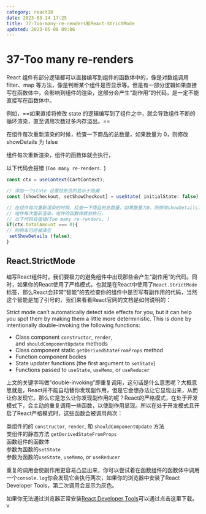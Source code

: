 ```yaml
---
category: react18
date: 2023-03-14 17:25
title: 37-Too-many-re-renders和React-StrictMode
updated: 2023-05-08 09:06
---
```


# 37-Too many re-renders

React 组件有部分逻辑都可以直接编写到组件的函数体中的，像是对数组调用 filter、map 等方法，像是判断某个组件是否显示等。但是有一部分逻辑如果直接写在函数体中，会影响到组件的渲染，这部分会产生“副作用”的代码，是一定不能直接写在函数体中。

例如，==如果直接将修改 state 的逻辑编写到了组件之中，就会导致组件不断的循环渲染，直至调用次数过多内存溢出。==

在组件每次重新渲染的时候，检查一下商品的总数量，如果数量为 0，则修改 showDetails 为 false

组件每次重新渲染，组件的函数体就会执行，

以下代码会报错 (`Too many re-renders.` )

```jsx
const ctx = useContext(CartContext);

// 添加一个state 设置结账页的显示于隐藏
const [showCheckout, setShowCheckout] = useState( initialState: false);

// 在组件每次重新渲染的时候，检查一下商品的总数量，如果数量为0，则修改showDetails为false
// 组件每次重新渲染，组件的函数体就会执行，
// 以下代码会报错(Too many re-renders. )
if(ctx.totalAmount === 0){
// 购物车已经被清空
 setShowDetails (false);
}
```

## React.StrictMode

编写React组件时，我们要极力的避免组件中出现那些会产生“副作用”的代码。同时，如果你的React使用了严格模式，也就是在React中使用了`React.StrictMode`标签，那么React会非常“智能”的去检查你的组件中是否写有副作用的代码，当然这个智能是加了引号的，我们来看看React官网的文档是如何说明的：

Strict mode can’t automatically detect side effects for you, but it can help you spot them by making them a little more deterministic. This is done by intentionally double-invoking the following functions:

-   Class component `constructor`, `render`, and `shouldComponentUpdate` methods
-   Class component static `getDerivedStateFromProps` method
-   Function component bodies
-   State updater functions (the first argument to `setState`)
-   Functions passed to `useState`, `useMemo`, or `useReducer`

上文的关键字叫做“double-invoking”即重复调用，这句话是什么意思呢？大概意思就是，React并不能自动替你发现副作用，但是它会想办法让它显现出来，从而让你发现它。那么它是怎么让你发现副作用的呢？React的严格模式，在处于开发模式下，会主动的重复调用一些函数，以使副作用显现。所以在处于开发模式且开启了React严格模式时，这些函数会被调用两次：

类组件的的 `constructor`, `render`, 和 `shouldComponentUpdate` 方法  
类组件的静态方法 `getDerivedStateFromProps`  
函数组件的函数体  
参数为函数的`setState`  
参数为函数的`useState`, `useMemo`, or `useReducer`

重复的调用会使副作用更容易凸显出来，你可以尝试着在函数组件的函数体中调用一个`console.log`你会发现它会执行两次，如果你的浏览器中安装了React Developer Tools，第二次调用会显示为灰色。

如果你无法通过浏览器正常安装[React Developer Tools](https://my-wp.oss-cn-beijing.aliyuncs.com/wp-content/uploads/2022/05/20220512111133423.zip)可以通过点击这里下载。v